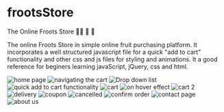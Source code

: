# frootsStore
The Online Froots Store :grapes::banana: :lemon: :apple:

The online Froots Store in simple online fruit purchasing platform. It incorporates a well structured javascript file for a quick "add to cart" functionality and other css and js files for styling and animations. It a good reference for beginers learning javaScript, jQuery, css and html.

![home page](https://user-images.githubusercontent.com/79574031/109508126-2e036180-7aa8-11eb-8af2-23b7a6d1df68.JPG)
![navigating the cart](https://user-images.githubusercontent.com/79574031/109508160-365b9c80-7aa8-11eb-9abd-1c5495d5f928.JPG)
![Drop down list](https://user-images.githubusercontent.com/79574031/109508184-3d82aa80-7aa8-11eb-90c5-cb3abf623ce7.JPG)
![quick add to cart functionality](https://user-images.githubusercontent.com/79574031/109508204-45424f00-7aa8-11eb-88c4-b8416501e797.JPG)
![cart](https://user-images.githubusercontent.com/79574031/109508237-4ffce400-7aa8-11eb-90b6-293ddea89aca.JPG)
![on hover effect](https://user-images.githubusercontent.com/79574031/109508264-59864c00-7aa8-11eb-9e7b-1f84024ac9de.JPG)
![cart 2](https://user-images.githubusercontent.com/79574031/109508282-5db26980-7aa8-11eb-8d10-361634c5174a.JPG)
![delivery](https://user-images.githubusercontent.com/79574031/109508314-699e2b80-7aa8-11eb-9e67-43dcf70f0f43.JPG)
![coupon](https://user-images.githubusercontent.com/79574031/109508344-6efb7600-7aa8-11eb-8745-0197f7c222e7.JPG)
![cancelled](https://user-images.githubusercontent.com/79574031/109508364-73279380-7aa8-11eb-809b-035a0cde7a3c.JPG)
![confirm order](https://user-images.githubusercontent.com/79574031/109508377-76bb1a80-7aa8-11eb-957d-aa44b2c589f3.JPG)
![contact page](https://user-images.githubusercontent.com/79574031/109508391-7cb0fb80-7aa8-11eb-85d5-f3602ebdfffc.JPG)
![about us](https://user-images.githubusercontent.com/79574031/109508399-7fabec00-7aa8-11eb-8d72-5152367302e9.JPG)
